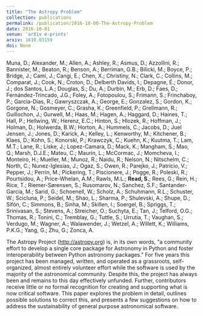 ```yaml
---
title: "The Astropy Problem"
collection: publications
permalink: /publication/2016-10-00-The-Astropy-Problem
date: 2016-10-01
venue: 'arXiv e-prints'
arxiv: 1610.03159
doi: None
---
```

 Muna, D.; Alexander, M.; Allen, A.; Ashley, R.; Asmus, D.; Azzollini,
R.; Bannister, M.; Beaton, R.; Benson, A.; Berriman, G.B.; Bilicki, M.;
Boyce, P.; Bridge, J.; Cami, J.; Cangi, E.; Chen, X.; Christiny, N.;
Clark, C.; Collins, M.; Comparat, J.; Cook, N.; Croton, D.; Delberth
Davids, I.; Depagne, É.; Donor, J.; dos Santos, L.A.; Douglas, S.; Du,
A.; Durbin, M.; Erb, D.; Faes, D.; Fernández-Trincado, J.G.; Foley, A.;
Fotopoulou, S.; Frimann, S.; Frinchaboy, P.; Garcia-Dias, R.;
Gawryszczak, A.; George, E.; Gonzalez, S.; Gordon, K.; Gorgone, N.;
Gosmeyer, C.; Grasha, K.; Greenfield, P.; Grellmann, R.; Guillochon, J.;
Gurwell, M.; Haas, M.; Hagen, A.; Haggard, D.; Haines, T.; Hall, P.;
Hellwing, W.; Herenz, E.C.; Hinton, S.; Hlozek, R.; Hoffman, J.; Holman,
D.; Holwerda, B.W.; Horton, A.; Hummels, C.; Jacobs, D.; Juel Jensen,
J.; Jones, D.; Karick, A.; Kelley, L.; Kenworthy, M.; Kitchener, B.;
Klaes, D.; Kohn, S.; Konorski, P.; Krawczyk, C.; Kuehn, K.; Kuutma, T.;
Lam, M.T.; Lane, R.; Liske, J.; Lopez-Camara, D.; Mack, K.; Mangham, S.;
Mao, Q.; Marsh, D.J.E.; Mateu, C.; Maurin, L.; McCormac, J.; Momcheva,
I.; Monteiro, H.; Mueller, M.; Munoz, R.; Naidu, R.; Nelson, N.;
Nitschelm, C.; North, C.; Nunez-Iglesias, J.; Ogaz, S.; Owen, R.;
Parejko, J.; Patrício, V.; Pepper, J.; Perrin, M.; Pickering, T.;
Piscionere, J.; Pogge, R.; Poleski, R.; Pourtsidou, A.; Price-Whelan,
A.M.; Rawls, M.L.; **Read, S.**; Rees, G.; Rein, H.; Rice, T.;
Riemer-Sørensen, S.; Rusomarov, N.; Sanchez, S.F.; Santander-García, M.;
Sarid, G.; Schoenell, W.; Scholz, A.; Schuhmann, R.L.; Schuster, W.;
Scicluna, P.; Seidel, M.; Shao, L.; Sharma, P.; Shulevski, A.; Shupe,
D.; Sifón, C.; Simmons, B.; Sinha, M.; Skillen, I.; Soergel, B.;
Spriggs, T.; Srinivasan, S.; Stevens, A.; Streicher, O.; Suchyta, E.;
Tan, J.; Telford, O.G.; Thomas, R.; Tonini, C.; Tremblay, G.; Tuttle,
S.; Urrutia, T.; Vaughan, S.; Verdugo, M.; Wagner, A.; Walawender, J.;
Wetzel, A.; Willett, K.; Williams, P.K.G.; Yang, G.; Zhu, G.; Zonca, A.

 The Astropy Project (http://astropy.org) is, in its own words, "a
community effort to develop a single core package for Astronomy in
Python and foster interoperability between Python astronomy packages."
For five years this project has been managed, written, and operated as a
grassroots, self-organized, almost entirely volunteer effort while the
software is used by the majority of the astronomical community. Despite
this, the project has always been and remains to this day effectively
unfunded. Further, contributors receive little or no formal recognition
for creating and supporting what is now critical software. This paper
explores the problem in detail, outlines possible solutions to correct
this, and presents a few suggestions on how to address the
sustainability of general purpose astronomical software.
<P />

